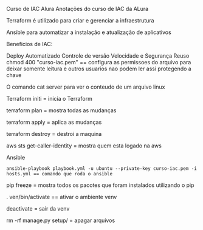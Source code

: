 Curso de IAC Alura
Anotações do curso de IAC da ALura

Terraform é utilizado para criar e gerenciar a infraestrutura

Ansible para automatizar a instalação e atualização de aplicativos

Beneficios de IAC:

Deploy Automatizado
Controle de versão
Velocidade e Segurança
Reuso
chmod 400 "curso-iac.pem" == configura as permissoes do arquivo para deixar somente leitura e outros usuarios nao podem ler assi protegendo a chave

O comando cat server para ver o conteudo de um arquivo linux

Terraform initi = inicia o Terraform

terraform plan = mostra todas as mudanças

terraform apply = aplica as mudanças

terraform destroy = destroi a maquina

aws sts get-caller-identity = mostra quem esta logado na aws



Ansible

    ansible-playbook playbook.yml -u ubuntu --private-key curso-iac.pem -i hosts.yml == comando que roda o ansible 


    
pip freeze = mostra todos os pacotes que foram instalados utilizando o pip

. ven/bin/activate ==  ativar o ambiente venv

deactivate = sair da venv

rm -rf manage.py setup/ = apagar arquivos